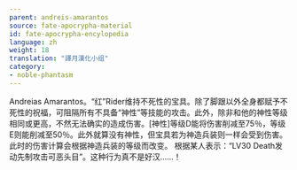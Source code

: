 ```yaml
---
parent: andreis-amarantos
source: fate-apocrypha-material
id: fate-apocrypha-encylopedia
language: zh
weight: 18
translation: "譯月漢化小组"
category:
- noble-phantasm
---
```


Andreias Amarantos。“红”Rider维持不死性的宝具。除了脚跟以外全身都赋予不死性的祝福，可阻隔所有不具备“神性”等技能的攻击。此外，除非和他的神性等级相同或更高，不然无法确实的造成伤害。[神性]等级D能将伤害削减至75％，等级E则能削减至50％。此外就算没有神性，但宝具若为神造兵装则一样会受到伤害。此时的伤害计算会根据神造兵装的等级而改变。
根据某人表示：“LV30 Death发动先制攻击可恶头目”。这种行为真不是好汉……！

